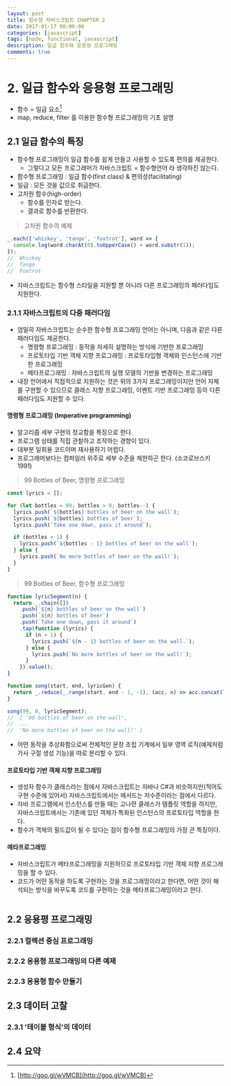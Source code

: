 ```yaml
---
layout: post
title: 함수형 자바스크립트 CHAPTER 2
date: 2017-01-17 00:00:00
categories: [javascript]
tags: [node, functional, javascript]
description: 일급 함수와 응용형 프로그래밍
comments: true
---
```


# 2. 일급 함수와 응용형 프로그래밍

* 함수 = 일급 요소[^1]
* map, reduce, filter 를 이용한 함수형 프로그래밍의 기초 설명

## 2.1 일급 함수의 특징

* 함수형 프로그래밍이 일급 함수를 쉽게 만들고 사용할 수 있도록 편의를 제공한다.
  * 그렇다고 모든 프로그래머가 자바스크립트 = 함수형언어 라 생각하진 않는다.
* 함수형 프로그래밍 : 일급 함수(first class) & 편의성(facilitating)
* 일급 : 모든 것을 값으로 취급한다.
* 고차원 함수(high-order)
  * 함수를 인자로 받는다.
  * 결과로 함수를 반환한다.

> 고차원 함수의 예제

```javascript
_.each(['whiskey', 'tango', 'foxtrot'], word => {
  console.log(word.charAt(0).toUpperCase() + word.substr(1));
});
//  Whiskey
//  Tango
//  Foxtrot
```

* 자바스크립트는 함수형 스타일을 지원할 뿐 아니라 다른 프로그래밍의 패러다임도 지원한다.

### 2.1.1 자바스크립트의 다중 패러다임

* 엄밀히 자바스크립트는 순수한 함수형 프로그래밍 언어는 아니며, 다음과 같은 다른 패러다임도 제공한다.
  * 명령형 프로그래밍 : 동작을 자세히 설명하는 방식에 기반한 프로그래밍
  * 프로토타입 기반 객체 지향 프로그래밍 : 프로토타입형 객체와 인스턴스에 기반한 프로그래밍
  * 메타프로그래밍 : 자바스크립트의 실행 모델의 기반을 변경하는 프로그래밍
* 내장 언어에서 직접적으로 지원하는 것은 위의 3가지 프로그래밍이지만 언어 자체를 구현할 수 있으므로 클래스 지향 프로그래밍, 이벤트 기반 프로그래밍 등의 다른 패러다임도 지원할 수 있다.

#### 명령형 프로그래밍 (Imperative programming)

* 알고리즘 세부 구현의 정교함을 특징으로 한다.
* 프로그램 상태를 직접 관찰하고 조작하는 경향이 있다.
* 대부분 일회용 코드이며 재사용하기 어렵다.
* 프로그래머보다는 컴파일러 위주로 세부 수준을 제한하곤 한다. (소코로브스키 1991)

> 99 Bottles of Beer, 명령형 프로그래밍

```javascript
const lyrics = [];

for (let bottles = 99; bottles > 0; bottles--) {
  lyrics.push(`${bottles} bottles of beer on the wall`);
  lyrics.push(`${bottles} bottles of beer`);
  lyrics.push(`Take one down, pass it around`);

  if (bottles > 1) {
    lyrics.push(`${bottles - 1} bottles of beer on the wall`);
  } else {
    lyrics.push(`No more bottles of beer on the wall!`);
  }
}
```

> 99 Bottles of Beer, 함수형 프로그래밍

```javascript
function lyricSegment(n) {
  return _.chain([])
    .push(`${n} bottles of beer on the wall`)
    .push(`${n} bottles of beer`)
    .push(`Take one down, pass it around`)
    .tap(function (lyrics) {
      if (n > 1) {
        lyrics.push(`${n - 1} bottles of beer on the wall.`);
      } else {
        lyrics.push(`No more bottles of beer on the wall!`);
      }
    }).value();
}

function song(start, end, lyricGen) {
  return _.reduce(_.range(start, end - 1, -1), (acc, n) => acc.concat(lyricGen(n)), []);
}

song(99, 0, lyricSegment);
//  [ '99 bottles of beer on the wall',
//  ...
//  'No more bottles of beer on the wall!' ]
```

* 어떤 동작을 추상화함으로써 전체적인 문장 조립 기계에서 일부 영역 로직(예제처럼 가사 구절 생성 기능)을 따로 분리할 수 있다.

#### 프로토타입 기반 객체 지향 프로그래밍

* 생성자 함수가 클래스라는 점에서 자바스크립트는 자바나 C#과 비슷하지만(적어도 구현 수준에 있어서) 자바스크립트에서는 메서드는 저수준이라는 점에서 다르다.
* 자바 프로그램에서 인스턴스를 만들 때는 고나련 클래스가 템플릿 역할을 하지만, 자바스크립트에서는 기존에 있던 객체가 특화된 인스턴스의 프로토타입 역할을 한다.
* 함수가 객체의 필드값이 될 수 있다는 점이 함수형 프로그래밍의 가장 큰 특징이다.

#### 메타프로그래밍

* 자바스크립트가 메타프로그래밍을 지원하므로 프로토타입 기반 객체 지향 프로그래밍을 할 수 있다.
* 코드가 어떤 동작을 하도록 구현하는 것을 프로그래밍이라고 한다면, 어떤 것이 해석되는 방식을 바꾸도록 코드를 구현하는 것을 메타프로그래밍이라고 한다.

```javascript

```

## 2.2 응용평 프로그래밍

### 2.2.1 컬렉션 중심 프로그래밍

### 2.2.2 응용형 프로그래밍의 다른 예제

### 2.2.3 응용형 함수 만들기

## 2.3 데이터 고찰

### 2.3.1 '테이블 형식'의 데이터

## 2.4 요약

[^1]: [http://goo.gl/wVMCB](http://goo.gl/wVMCB)
